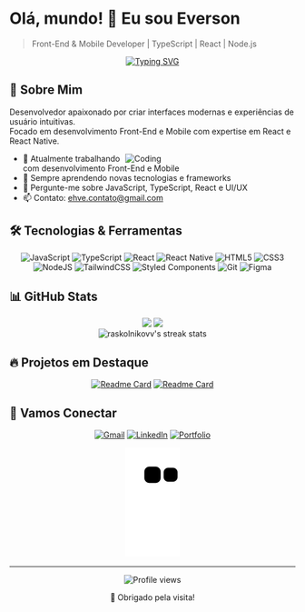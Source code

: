 # Olá, mundo! 👋 Eu sou Everson

> Front-End & Mobile Developer | TypeScript | React | Node.js

<div align="center">
  
  [![Typing SVG](https://readme-typing-svg.herokuapp.com?font=Fira+Code&pause=1000&color=FF6E96&center=true&vCenter=true&width=435&lines=Desenvolvedor+Front-End;Desenvolvedor+Mobile;Entusiasta+de+UI%2FUX;Always+learning+new+things)](https://git.io/typing-svg)

</div>

## 💫 Sobre Mim

Desenvolvedor apaixonado por criar interfaces modernas e experiências de usuário intuitivas.   
Focado em desenvolvimento Front-End e Mobile com expertise em React e React Native.

<img align="right" alt="Coding" width="300" src="https://media.giphy.com/media/qgQUggAC3Pfv687qPC/giphy.gif">

- 🔭 Atualmente trabalhando com desenvolvimento Front-End e Mobile
- 🌱 Sempre aprendendo novas tecnologias e frameworks
- 💬 Pergunte-me sobre JavaScript, TypeScript, React e UI/UX
- 📫 Contato: ehve.contato@gmail.com

## 🛠️ Tecnologias & Ferramentas

<div align="center">
  
  ![JavaScript](https://img.shields.io/badge/javascript-%23323330.svg?style=for-the-badge&logo=javascript&logoColor=%23F7DF1E)
  ![TypeScript](https://img.shields.io/badge/typescript-%23007ACC.svg?style=for-the-badge&logo=typescript&logoColor=white)
  ![React](https://img.shields.io/badge/react-%2320232a.svg?style=for-the-badge&logo=react&logoColor=%2361DAFB)
  ![React Native](https://img.shields.io/badge/react_native-%2320232a.svg?style=for-the-badge&logo=react&logoColor=%2361DAFB)
  ![HTML5](https://img.shields.io/badge/html5-%23E34F26.svg?style=for-the-badge&logo=html5&logoColor=white)
  ![CSS3](https://img.shields.io/badge/css3-%231572B6.svg?style=for-the-badge&logo=css3&logoColor=white)
  ![NodeJS](https://img.shields.io/badge/node.js-6DA55F?style=for-the-badge&logo=node.js&logoColor=white)
  ![TailwindCSS](https://img.shields.io/badge/tailwindcss-%2338B2AC.svg?style=for-the-badge&logo=tailwind-css&logoColor=white)
  ![Styled Components](https://img.shields.io/badge/styled--components-DB7093?style=for-the-badge&logo=styled-components&logoColor=white)
  ![Git](https://img.shields.io/badge/git-%23F05033.svg?style=for-the-badge&logo=git&logoColor=white)
  ![Figma](https://img.shields.io/badge/figma-%23F24E1E.svg?style=for-the-badge&logo=figma&logoColor=white)
  
</div>

## 📊 GitHub Stats

<div align="center">
  <img height="180em" src="https://github-readme-stats.vercel.app/api?username=raskolnikovv&show_icons=true&theme=radical&include_all_commits=true&count_private=true&hide_border=true"/>
  <img height="180em" src="https://github-readme-stats.vercel.app/api/top-langs/?username=raskolnikovv&layout=compact&langs_count=7&theme=radical&hide_border=true"/>
</div>

<div align="center">
  <img src="https://github-readme-streak-stats.herokuapp.com/?user=raskolnikovv&theme=radical&hide_border=true" alt="raskolnikovv's streak stats"/>
</div>

## 🔥 Projetos em Destaque

<div align="center">
  
  [![Readme Card](https://github-readme-stats.vercel.app/api/pin/?username=raskolnikovv&repo=NOME-DO-REPOSITORIO&theme=radical&hide_border=true)](https://github.com/raskolnikovv/NOME-DO-REPOSITORIO)
  [![Readme Card](https://github-readme-stats.vercel.app/api/pin/?username=raskolnikovv&repo=NOME-DO-REPOSITORIO&theme=radical&hide_border=true)](https://github.com/raskolnikovv/NOME-DO-REPOSITORIO)

</div>

## 🤝 Vamos Conectar

<div align="center">
  
  [![Gmail](https://img.shields.io/badge/Gmail-D14836?style=for-the-badge&logo=gmail&logoColor=white)](mailto:ehve.contato@gmail.com)
  [![LinkedIn](https://img.shields.io/badge/LinkedIn-0077B5?style=for-the-badge&logo=linkedin&logoColor=white)](https://www.linkedin.com/in/everson-f-machado)
  [![Portfolio](https://img.shields.io/badge/Portfolio-FF6E96?style=for-the-badge&logo=About.me&logoColor=white)](https://seu-portfolio.com)
  
</div>

<div align="center">
  
  ![Snake animation](https://github.com/raskolnikovv/raskolnikovv/blob/output/github-contribution-grid-snake.svg)
  
</div>

---

<div align="center">
  <img src="https://komarev.com/ghpvc/?username=raskolnikovv&style=flat-square&color=ff6e96" alt="Profile views"/>
  <p>💖 Obrigado pela visita!</p>
</div>
